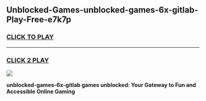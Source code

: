
## Unblocked-Games-unblocked-games-6x-gitlab-Play-Free-e7k7p
<h3>
<a href="https://premium76.site?title=unblocked-games-6x-gitlab&ref=18A1">CLICK TO PLAY</a></h3>
<hr>

<h3>
<a href="https://premium76.site?title=unblocked-games-6x-gitlab&ref=18A1">CLICK 2 PLAY</a>
  
</h3>

<a href="https://premium76.site?title=unblocked-games-6x-gitlab&ref=18A1"><img src="https://clearcache.store/games.png"></a>


**unblocked-games-6x-gitlab games unblocked: Your Gateway to Fun and Accessible Online Gaming**
